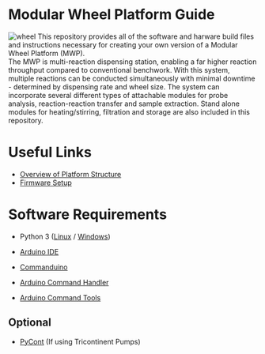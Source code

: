 # Modular Wheel Platform Guide

![wheel](https://user-images.githubusercontent.com/25078428/52334831-a21dc900-29f8-11e9-8bcd-493d9a05289f.png)
This repository provides all of the software and harware build files and instructions necessary for creating your own version of a Modular Wheel Platform (MWP).  
The MWP is multi-reaction dispensing station, enabling a far higher reaction throughput compared to conventional benchwork. With this system, multiple reactions can be conducted simultaneously with minimal downtime - determined by dispensing rate and wheel size. The system can incorporate several different types of attachable modules for probe analysis, reaction-reaction transfer and sample extraction. Stand alone modules for heating/stirring, filtration and storage are also included in this repository. 

# Useful Links

* [Overview of Platform Structure](docs/PlatformOverview.md)
* [Firmware Setup](docs/CommandFirmware.md)

# Software Requirements

* Python 3 ([Linux](http://docs.python-guide.org/en/latest/starting/install3/linux/) / [Windows](https://www.python.org/downloads/release/python-363/))

* [Arduino IDE](https://www.arduino.cc/en/Main/Software)
* [Commanduino](https://github.com/croningp/commanduino)
* [Arduino Command Handler](https://github.com/croningp/Arduino-CommandHandler)
* [Arduino Command Tools](https://github.com/croningp/Arduino-CommandTools)

## Optional

* [PyCont](https://github.com/croningp/pycont) (If using Tricontinent Pumps)